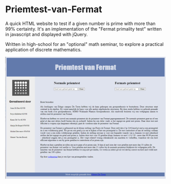 # Priemtest-van-Fermat
A quick HTML website to test if a given number is prime with more than 99% certainty. It's an implementation of the "Fermat primality test" written in javascript and displayed with jQuery.

Written in high-school for an "optional" math seminar, to explore a practical application of discrete mathematics.

![image](Screenshot_1.png)
